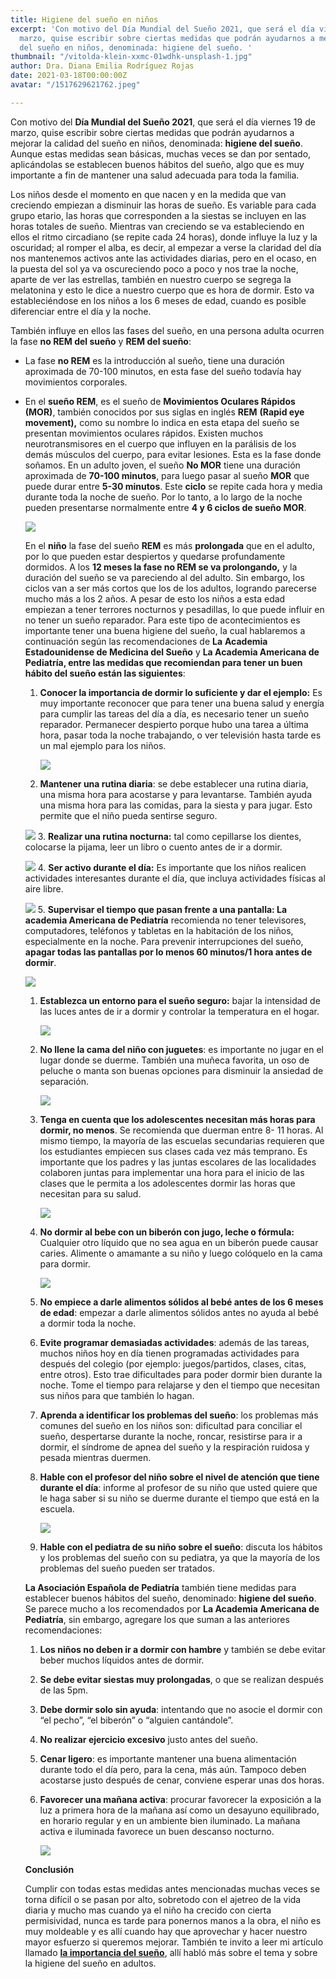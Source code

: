 ```yaml
---
title: Higiene del sueño en niños
excerpt: 'Con motivo del Día Mundial del Sueño 2021, que será el día viernes 19 de
  marzo, quise escribir sobre ciertas medidas que podrán ayudarnos a mejorar la calidad
  del sueño en niños, denominada: higiene del sueño. '
thumbnail: "/vitolda-klein-xxmc-01wdhk-unsplash-1.jpg"
author: Dra. Diana Emilia Rodríguez Rojas
date: 2021-03-18T00:00:00Z
avatar: "/1517629621762.jpeg"

---
```

Con motivo del **Día Mundial del Sueño 2021**, que será el día viernes 19 de marzo, quise escribir sobre ciertas medidas que podrán ayudarnos a mejorar la calidad del sueño en niños, denominada: **higiene del sueño**. Aunque estas medidas sean básicas, muchas veces se dan por sentado, aplicándolas se establecen buenos hábitos del sueño, algo que es muy importante a fin de mantener una salud adecuada para toda la familia.

Los niños desde el momento en que nacen y en la medida que van creciendo empiezan a disminuir las horas de sueño. Es variable para cada grupo etario, las horas que corresponden a la siestas se incluyen en las horas totales de sueño. Mientras van creciendo se va estableciendo en ellos el ritmo circadiano (se repite cada 24 horas), donde influye la luz y la oscuridad; al romper el alba, es decir, al empezar a verse la claridad del día nos mantenemos activos ante las actividades diarias, pero en el ocaso, en la puesta del sol ya va oscureciendo poco a poco y nos trae la noche, aparte de ver las estrellas, también en nuestro cuerpo se segrega la melatonina y esto le dice a nuestro cuerpo que es hora de dormir. Esto va estableciéndose en los niños a los 6 meses de edad, cuando es posible diferenciar entre el día y la noche.

También influye en ellos las fases del sueño, en una persona adulta ocurren la fase **no REM del sueño** y **REM del sueño**:

* La fase **no REM** es la introducción al sueño, tiene una duración aproximada de 70-100 minutos, en esta fase del sueño todavía hay movimientos corporales.
* En el **sueño REM**, es el sueño de **Movimientos Oculares Rápidos (MOR)**, también conocidos por sus siglas en inglés **REM** **(Rapid eye movement),** como su nombre lo indica en esta etapa del sueño se presentan movimientos oculares rápidos. Existen muchos neurotransmisores en el cuerpo que influyen en la parálisis de los demás músculos del cuerpo, para evitar lesiones. Esta es la fase donde soñamos. En un adulto joven, el sueño **No MOR** tiene una duración aproximada de **70-100 minutos**, para luego pasar al sueño **MOR** que puede durar entre **5-30 minutos**. Este **ciclo** se repite cada hora y media durante toda la noche de sueño. Por lo tanto, a lo largo de la noche pueden presentarse normalmente entre **4 y 6 ciclos de sueño MOR**.

  ![](/tara-raye-fiwshslutfw-unsplash-1.jpg)

  En el **niño** la fase del sueño **REM** es más **prolongada** que en el adulto, por lo que pueden estar despiertos y quedarse profundamente dormidos. A los **12 meses la fase no REM se va prolongando,** y la duración del sueño se va pareciendo al del adulto. Sin embargo, los ciclos van a ser más cortos que los de los adultos, logrando parecerse mucho más a los 2 años. A pesar de esto los niños a esta edad empiezan a tener terrores nocturnos y pesadillas, lo que puede influir en no tener un sueño reparador. Para este tipo de acontecimientos es importante tener una buena higiene del sueño, la cual hablaremos a continuación según las recomendaciones de **La** **Academia Estadounidense de Medicina del Sueño** y **La Academia Americana de Pediatría, entre las medidas que recomiendan para tener un buen hábito del sueño están las siguientes**:
  1. **Conocer la importancia de dormir lo suficiente y dar el ejemplo:** Es muy importante reconocer que para tener una buena salud y energía para cumplir las tareas del día a día, es necesario tener un sueño reparador. Permanecer despierto porque hubo una tarea a última hora, pasar toda la noche trabajando, o ver televisión hasta tarde es un mal ejemplo para los niños.

     ![](/clint-mckoy-sd1clzsvhe4-unsplash-1.jpg)
  2. **Mantener una rutina diaria**: se debe establecer una rutina diaria, una misma hora para acostarse y para levantarse. También ayuda una misma hora para las comidas, para la siesta y para jugar. Esto permite que el niño pueda sentirse seguro.

  ![](/ocean-ng-l0xotanv94y-unsplash-1.jpg)
  3\. **Realizar una rutina nocturna:** tal como cepillarse los dientes, colocarse la pijama, leer un libro o cuento antes de ir a dormir.

  ![](/picsea-eqltydzrx7u-unsplash-1.jpg)
  4\. **Ser activo durante el día:** Es importante que los niños realicen actividades interesantes durante el día, que incluya actividades físicas al aire libre.

  ![](/yanapi-senaud-87n4ipql6c4-unsplash-1.jpg)
  5\. **Supervisar el tiempo que pasan frente a una pantalla: La academia Americana de Pediatría** recomienda no tener televisores, computadores, teléfonos y tabletas en la habitación de los niños, especialmente en la noche. Para prevenir interrupciones del sueño, **apagar todas las pantallas por lo menos 60 minutos/1 hora antes de dormir**. 

  ![](/jelleke-vanooteghem-chuzevdl4qm-unsplash-1.jpg)
  1. **Establezca un entorno para el sueño seguro:** bajar la intensidad de las luces antes de ir a dormir y controlar la temperatura en el hogar.

     ![](/marie-despeyroux-2xuyxslnfou-unsplash-1.jpg)
  2. **No llene la cama del niño con juguetes**: es importante no jugar en el lugar donde se duerme. También una muñeca favorita, un oso de peluche o manta son buenas opciones para disminuir la ansiedad de separación.

     ![](/tanaphong-toochinda-gagc07wvvck-unsplash-1.jpg)
  3. **Tenga en cuenta que los adolescentes necesitan más horas para dormir, no menos**. Se recomienda que duerman entre 8- 11 horas. Al mismo tiempo, la mayoría de las escuelas secundarias requieren que los estudiantes empiecen sus clases cada vez más temprano. Es importante que los padres y las juntas escolares de las localidades colaboren juntas para implementar una hora para el inicio de las clases que le permita a los adolescentes dormir las horas que necesitan para su salud.

     ![](/kinga-cichewicz-5nzofwxoh88-unsplash-1.jpg)
  4. **No dormir al bebe con un biberón con jugo, leche o fórmula:** Cualquier otro líquido que no sea agua en un biberón puede causar caries. Alimente o amamante a su niño y luego colóquelo en la cama para dormir.

     ![](/kelly-sikkema-y1j60ifj5-m-unsplash-1.jpg)
  5. **No empiece a darle alimentos sólidos al bebé antes de los 6 meses de edad**: empezar a darle alimentos sólidos antes no ayuda al bebé a dormir toda la noche.
  6. **Evite programar demasiadas actividades**: además de las tareas, muchos niños hoy en día tienen programadas actividades para después del colegio (por ejemplo: juegos/partidos, clases, citas, entre otros). Esto trae dificultades para poder dormir bien durante la noche. Tome el tiempo para relajarse y den el tiempo que necesitan sus niños para que también lo hagan.
  7. **Aprenda a identificar los problemas del sueño**: los problemas más comunes del sueño en los niños son: dificultad para conciliar el sueño, despertarse durante la noche, roncar, resistirse para ir a dormir, el síndrome de apnea del sueño y la respiración ruidosa y pesada mientras duermen.
  8. **Hable con el profesor del niño sobre el nivel de atención que tiene durante el día**: informe al profesor de su niño que usted quiere que le haga saber si su niño se duerme durante el tiempo que está en la escuela.

     ![](/thomas-park-ss-r7bvcqty-unsplash-1.jpg)
  9. **Hable con el pediatra de su niño sobre el sueño**: discuta los hábitos y los problemas del sueño con su pediatra, ya que la mayoría de los problemas del sueño pueden ser tratados.

  **La Asociación Española de Pediatría** también tiene medidas para establecer buenos hábitos del sueño, denominado: **higiene del sueño**. Se parece mucho a los recomendados por **La Academia Americana de Pediatría**, sin embargo, agregare los que suman a las anteriores recomendaciones:
  1. **Los niños no deben ir a dormir con hambre** y también se debe evitar beber muchos líquidos antes de dormir.
  2. **Se debe evitar siestas muy prolongadas**, o que se realizan después de las 5pm.
  3. **Debe dormir solo sin ayuda**: intentando que no asocie el dormir con “el pecho”, “el biberón” o “alguien cantándole”.
  4. **No realizar ejercicio excesivo** justo antes del sueño.
  5. **Cenar ligero**: es importante mantener una buena alimentación durante todo el día pero, para la cena, más aún. Tampoco deben acostarse justo después de cenar, conviene esperar unas dos horas.
  6. **Favorecer una mañana activa**: procurar favorecer la exposición a la luz a primera hora de la mañana así como un desayuno equilibrado, en horario regular y en un ambiente bien iluminado. La mañana activa e iluminada favorece un buen descanso nocturno.

     ![](/zwaddi-yvybosibje8-unsplash-2.jpg)

  **Conclusión**

  Cumplir con todas estas medidas antes mencionadas muchas veces se torna difícil o se pasan por alto, sobretodo con el ajetreo de la vida diaria y mucho mas cuando ya el niño ha crecido con cierta permisividad, nunca es tarde para ponernos manos a la obra, el niño es muy moldeable y es allí cuando hay que aprovechar y hacer nuestro mayor esfuerzo si queremos mejorar. También te invito a leer mi artículo llamado [**la importancia del sueño**](https://www.pensalud.com/blog/la-importancia-del-sueno), allí habló más sobre el tema y sobre la higiene del sueño en adultos.